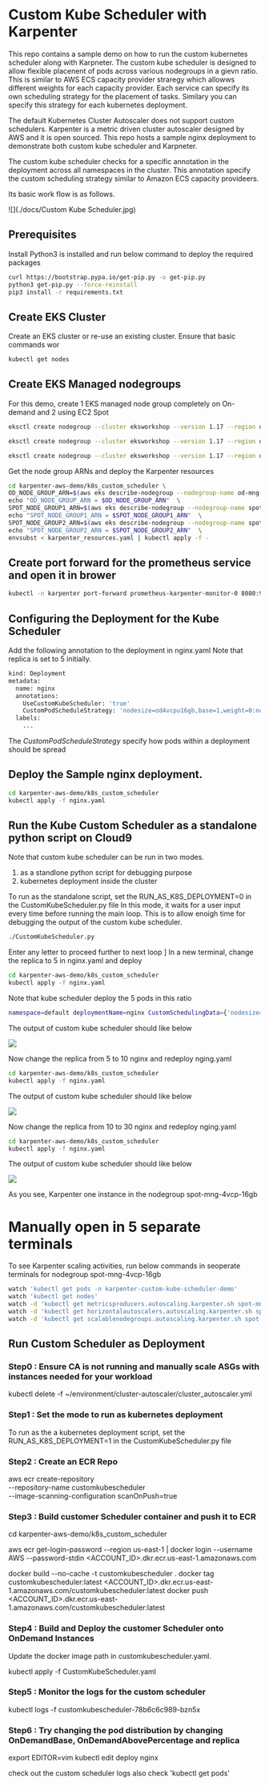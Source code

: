 # Custom Kube Scheduler with Karpenter

This repo contains a sample demo on how to run the custom kubernetes scheduler along with Karpneter.
The custom kube scheduler is designed to allow flexible placenent of pods across various nodegroups in a gievn ratio. This is similar to AWS ECS capacity provider straregy which allowws different weights for each capacity provider. Each service can specify its own scheduling strategy for the placement of tasks. Similary you can specify this strategy for each kubernetes deployment.

The default Kubernetes Cluster Autoscaler does not support custom schedulers. Karpenter is a metric driven cluster autoscaler designed by AWS and it is open sourced.
This repo hosts a sample nginx deployment to demonstrate both custom kube scheduler and Karpneter.

The custom kube scheduler checks for a specific annotation in the deployment across all namespaces in the cluster. This annotation specify the custom scheduling strategy similar to Amazon ECS capacity provideers.

Its basic work flow is as follows.

![](./docs/Custom Kube Scheduler.jpg)



## Prerequisites
Install Python3 is installed and run below command to deploy the required packages

```bash
curl https://bootstrap.pypa.io/get-pip.py -o get-pip.py
python3 get-pip.py --force-reinstall
pip3 install -r requirements.txt  
```
## Create EKS Cluster
Create an EKS cluster or re-use an existing cluster. Ensure that basic commands wor

```bash
kubectl get nodes 
```

## Create EKS Managed nodegroups

For this demo, create 1 EKS managed node group completely on On-demand and 2 using EC2 Spot

```bash
eksctl create nodegroup --cluster eksworkshop --version 1.17 --region us-east-1 --name od-mng-4vcp-16gb --instance-types m5.xlarge,m4.xlarge,m5a.xlarge,m5d.xlarge,m5n.xlarge,m5ad.xlarge,m5dn.xlarge --nodes 1 --nodes-min 1 --nodes-max 20 --managed  --asg-access --node-labels "lc=od,apps=critical,nodesize=od4vcpu16gb" 

eksctl create nodegroup --cluster eksworkshop --version 1.17 --region us-east-1 --name spot-mng-4vcp-16gb --instance-types m5.xlarge,m4.xlarge,m5a.xlarge,m5d.xlarge,m5n.xlarge,m5ad.xlarge,m5dn.xlarge --nodes 1 --nodes-min 1 --nodes-max 20 --managed  --asg-access --spot --node-labels "lc=spot,apps=noncritical,nodesize=spot4vcpu16gb"

eksctl create nodegroup --cluster eksworkshop --version 1.17 --region us-east-1 --name spot-mng-8vcp-32gb --instance-types m5.2xlarge,m4.2xlarge,m5a.2xlarge,m5d.2xlarge,m5n.2xlarge,m5ad.2xlarge,m5dn.2xlarge --nodes 1 --nodes-min 1 --nodes-max 20 --managed  --asg-access --spot --node-labels "lc=spot,apps=noncritical,nodesize=spot8vcpu32gb"
```

Get the node group ARNs and deploy the Karpenter resources


```bash
cd karpenter-aws-demo/k8s_custom_scheduler \
OD_NODE_GROUP_ARN=$(aws eks describe-nodegroup --nodegroup-name od-mng-4vcp-16gb --cluster-name eksworkshop --output json | jq -r ".nodegroup.nodegroupArn") \
echo "OD_NODE_GROUP_ARN = $OD_NODE_GROUP_ARN"  \
SPOT_NODE_GROUP1_ARN=$(aws eks describe-nodegroup --nodegroup-name spot-mng-4vcp-16gb --cluster-name eksworkshop --output json | jq -r ".nodegroup.nodegroupArn") \
echo "SPOT_NODE_GROUP1_ARN = $SPOT_NODE_GROUP1_ARN"  \
SPOT_NODE_GROUP2_ARN=$(aws eks describe-nodegroup --nodegroup-name spot-mng-8vcp-32gb --cluster-name eksworkshop --output json | jq -r ".nodegroup.nodegroupArn") \
echo "SPOT_NODE_GROUP2_ARN = $SPOT_NODE_GROUP2_ARN"  \
envsubst < karpenter_resources.yaml | kubectl apply -f -

```

## Create port forward for the prometheus service and open it in brower

```bash
kubectl -n karpenter port-forward prometheus-karpenter-monitor-0 8080:9090
```


## Configuring the Deployment for the Kube Scheduler
Add the following annotation to the deployment in nginx.yaml
Note that replica is set to 5 initially.

```bash
kind: Deployment
metadata:
  name: nginx
  annotations:
    UseCustomKubeScheduler: 'true'
    CustomPodScheduleStrategy: 'nodesize=od4vcpu16gb,base=1,weight=0:nodesize=spot4vcpu16gb,weight=1:nodesize=spot8vcpu32gb,weight=1'
  labels:
    ...  
```
The *CustomPodScheduleStrategy* specify how pods within a deployment should be spread

## Deploy the Sample nginx deployment. 

```bash
cd karpenter-aws-demo/k8s_custom_scheduler
kubectl apply -f nginx.yaml
```
## Run the Kube Custom Scheduler as a standalone python script on Cloud9

Note that custom kube scheduler can be run in two modes. 
1) as a standlone python script for debugging purpose
2) kubernetes deployment inside the cluster 

To run as the standalone script, set the RUN_AS_K8S_DEPLOYMENT=0 in the CustomKubeScheduler.py file
In this mode, it waits for a user input every time before running the main loop. This is to allow enoigh time for debugging the output of the custom kube scheduler.

```bash
./CustomKubeScheduler.py
```

Enter any letter to proceed further to next loop
]
In a new terminal, change the replica to 5 in nginx.yaml and deploy

```bash
cd karpenter-aws-demo/k8s_custom_scheduler
kubectl apply -f nginx.yaml
```

Note that kube scheduler deploy the 5 pods in this ratio

```bash
namespace=default deploymentName=nginx CustomSchedulingData={'nodesize=od4vcpu16gb': 1, 'nodesize=spot4vcpu16gb': 2, 'nodesize=spot8vcpu32gb': 2}
```

The output of custom kube scheduler should like below

![](./docs/replicas-5.png)


Now change the replica from 5 to 10 nginx and redeploy nging.yaml

```bash
cd karpenter-aws-demo/k8s_custom_scheduler
kubectl apply -f nginx.yaml
```

The output of custom kube scheduler should like below

![](./docs/replicas-10.png)


Now change the replica from 10 to 30 nginx and redeploy nging.yaml

```bash
cd karpenter-aws-demo/k8s_custom_scheduler
kubectl apply -f nginx.yaml
```

The output of custom kube scheduler should like below

![](./docs/replicas-30.png)

As you see, Karpenter one instance in the nodegroup spot-mng-4vcp-16gb

# Manually open in 5 separate terminals
To see Karpenter scaling activities, run below commands in seoperate terminals for nodegroup spot-mng-4vcp-16gb
 

```bash
watch 'kubectl get pods -n karpenter-custom-kube-scheduler-demo'
watch 'kubectl get nodes'
watch -d 'kubectl get metricsproducers.autoscaling.karpenter.sh spot-mng-4vcp-16gb -n karpenter-custom-kube-scheduler-demo -ojson | jq .status.reservedCapacity'
watch -d 'kubectl get horizontalautoscalers.autoscaling.karpenter.sh spot-mng-4vcp-16gb -n karpenter-custom-kube-scheduler-demo -ojson | jq ".status" | jq del\(.conditions\)'
watch -d 'kubectl get scalablenodegroups.autoscaling.karpenter.sh spot-mng-4vcp-16gb -n karpenter-custom-kube-scheduler-demo -ojson | jq "del(.status.conditions)"| jq ".spec, .status"'
```

## Run Custom Scheduler as Deployment


### Step0 :  Ensure CA is not running and manually scale ASGs with instances needed for your workload
 kubectl delete -f ~/environment/cluster-autoscaler/cluster_autoscaler.yml 

### Step1 : Set the mode to run as kubernetes deployment

To run as the a kubernetes deployment script, set the RUN_AS_K8S_DEPLOYMENT=1 in the CustomKubeScheduler.py file


### Step2 : Create an ECR Repo

aws ecr create-repository \
    --repository-name customkubescheduler \
    --image-scanning-configuration scanOnPush=true
    
### Step3 :  Build customer Scheduler container and push it to ECR

cd karpenter-aws-demo/k8s_custom_scheduler

aws ecr get-login-password --region us-east-1 | docker login --username AWS --password-stdin <ACCOUNT_ID>.dkr.ecr.us-east-1.amazonaws.com


docker build --no-cache -t customkubescheduler .
docker tag customkubescheduler:latest <ACCOUNT_ID>.dkr.ecr.us-east-1.amazonaws.com/customkubescheduler:latest
docker push <ACCOUNT_ID>.dkr.ecr.us-east-1.amazonaws.com/customkubescheduler:latest
 
### Step4 :  Build and Deploy the customer Scheduler onto OnDemand Instances
Update the docker image path in customkubescheduler.yaml. 

kubectl apply  -f CustomKubeScheduler.yaml 

### Step5 : Monitor the logs for the custom scheduler
kubectl logs -f customkubescheduler-78b6c6c989-bzn5x


### Step6 : Try changing the pod distribution by changing OnDemandBase, OnDemandAbovePercentage and replica

export EDITOR=vim
kubectl edit deploy nginx

check out the custom scheduler logs also check 'kubectl get pods'
